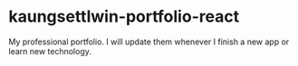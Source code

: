 # kaungsettlwin-portfolio-react
My professional portfolio. I will update them whenever I finish a new app or learn new technology.
